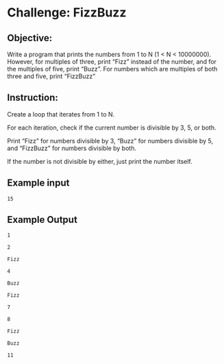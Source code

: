 # Challenge: FizzBuzz
## Objective: 
Write a program that prints the numbers from 1 to N (1 < N < 10000000). However, for multiples of three, print “Fizz” instead of the number, and for the multiples of five, print “Buzz”. For numbers which are multiples of both three and five, print “FizzBuzz”
  
## Instruction:
Create a loop that iterates from 1 to N.

For each iteration, check if the current number is divisible by 3, 5, or both.

Print “Fizz” for numbers divisible by 3, “Buzz” for numbers divisible by 5, and “FizzBuzz” for numbers divisible by both.

If the number is not divisible by either, just print the number itself.

## Example input
```
15
```
## Example Output
```
1

2

Fizz

4

Buzz

Fizz

7

8

Fizz

Buzz

11
```

  
